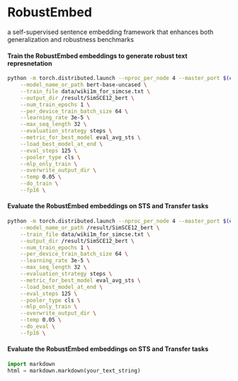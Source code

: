 # RobustEmbed
a self-supervised sentence embedding framework that enhances both generalization and robustness benchmarks


#### Train the RobustEmbed embeddings to generate robust text represnetation
```bash
python -m torch.distributed.launch --nproc_per_node 4 --master_port $(expr $RANDOM + 1000) train2.py \
    --model_name_or_path bert-base-uncased \
    --train_file data/wiki1m_for_simcse.txt \
    --output_dir /result/SimSCE12_bert \
    --num_train_epochs 1 \
    --per_device_train_batch_size 64 \
    --learning_rate 3e-5 \
    --max_seq_length 32 \
    --evaluation_strategy steps \
    --metric_for_best_model eval_avg_sts \
    --load_best_model_at_end \
    --eval_steps 125 \
    --pooler_type cls \
    --mlp_only_train \
    --overwrite_output_dir \
    --temp 0.05 \
    --do_train \
    --fp16 \
```

#### Evaluate the RobustEmbed embeddings on STS and Transfer tasks
```bash
python -m torch.distributed.launch --nproc_per_node 4 --master_port $(expr $RANDOM + 1000) train2.py \
    --model_name_or_path /result/SimSCE12_bert \
    --train_file data/wiki1m_for_simcse.txt \
    --output_dir /result/SimSCE12_bert \
    --num_train_epochs 1 \
    --per_device_train_batch_size 64 \
    --learning_rate 3e-5 \
    --max_seq_length 32 \
    --evaluation_strategy steps \
    --metric_for_best_model eval_avg_sts \
    --load_best_model_at_end \
    --eval_steps 125 \
    --pooler_type cls \
    --mlp_only_train \
    --overwrite_output_dir \
    --temp 0.05 \
    --do_eval \
    --fp16 \
```

#### Evaluate the RobustEmbed embeddings on STS and Transfer tasks

```python
import markdown
html = markdown.markdown(your_text_string)
```
